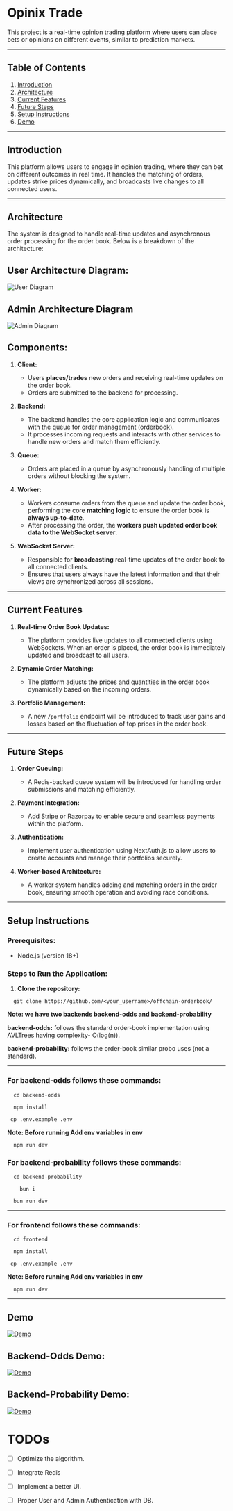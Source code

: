 # Opinix Trade

This project is a real-time opinion trading platform where users can place bets or opinions on different events, similar to prediction markets.

---

## Table of Contents

 1. [Introduction](#introduction)
 2. [Architecture](#architecture)
 3. [Current Features](#current-features)
 4. [Future Steps](#future-steps)
 5. [Setup Instructions](#setup-instructions)
 6. [Demo](#Demo)
 <!-- 3. [Tech Stack](#tech-stack) -->

---

## Introduction

This platform allows users to engage in opinion trading, where they can bet on different outcomes in real time. It handles the matching of orders, updates strike prices dynamically, and broadcasts live changes to all connected users.

---

## Architecture

The system is designed to handle real-time updates and asynchronous order processing for the order book. Below is a breakdown of the architecture:

## User Architecture Diagram:
![User Diagram](https://utfs.io/f/40G0kRMDo8YboHg5TGraM2wJDUu4Qv6PTdKWHX5yNScboilV)

## Admin Architecture Diagram

![Admin Diagram](https://utfs.io/f/40G0kRMDo8YbOHYutQ49DaVfpnob3ytkRmB2h0jv5XCcIuAM)

## Components:

1. **Client:**
   - Users **places/trades** new orders and receiving real-time updates on the order book.
   - Orders are submitted to the backend for processing.
   
2. **Backend:**
   - The backend handles the core application logic and communicates with the queue for order management (orderbook).
   - It processes incoming requests and interacts with other services to handle new orders and match them efficiently.
   
3. **Queue:**
   - Orders are placed in a queue by asynchronously handling of multiple orders without blocking the system.
   
4. **Worker:**
   - Workers consume orders from the queue and update the order book, performing the core **matching logic** to ensure the order book is **always up-to-date**.
   - After processing the order, the **workers push updated order book data to the WebSocket server**.
   
5. **WebSocket Server:**
   - Responsible for **broadcasting** real-time updates of the order book to all connected clients.
   - Ensures that users always have the latest information and that their views are synchronized across all sessions.

---
<!-- 
## Tech Stack

- **Frontend:**
  - React Native (for mobile application)
  - NextJS (for web applicaiton)
  - WebSocket (for real-time communication)
  
- **Backend:**
  - Node.js with Express
  
- **Database:**
  - PostgreSQL for persistent storage of order data
  
- **Queue:**
  - Redis Queue (RQ) for asynchronous order processing (planned)
  
- **Real-time Communication:**
  - WebSocket for live updates on the order book
  
- **Authentication:**
  - NextAuth.js (planned) for secure authentication
  
- **Payments:**
  - Stripe / Razorpay (planned) for payment integration

--- -->

## Current Features

1. **Real-time Order Book Updates:**
   - The platform provides live updates to all connected clients using WebSockets. When an order is placed, the order book is immediately updated and broadcast to all users.

2. **Dynamic Order Matching:**
   - The platform adjusts the prices and quantities in the order book dynamically based on the incoming orders.

3. **Portfolio Management:**
   - A new `/portfolio` endpoint will be introduced to track user gains and losses based on the fluctuation of top prices in the order book.
---

## Future Steps

   
1. **Order Queuing:**
   - A Redis-backed queue system will be introduced for handling order submissions and matching efficiently.
   
2. **Payment Integration:**
   - Add Stripe or Razorpay to enable secure and seamless payments within the platform.
   
3. **Authentication:**
   - Implement user authentication using NextAuth.js to allow users to create accounts and manage their portfolios securely.
   
4. **Worker-based Architecture:**
   - A worker system handles adding and matching orders in the order book, ensuring smooth operation and avoiding race conditions.

---

## Setup Instructions

### Prerequisites:

- Node.js (version 18+)

### Steps to Run the Application:

1. **Clone the repository:**

```
  git clone https://github.com/<your_username>/offchain-orderbook/
```

**Note: we have two backends backend-odds and backend-probability**

**backend-odds:** follows the standard order-book implementation using AVLTrees having complexity- O(log(n)).

**backend-probability:** follows the order-book similar probo uses (not a standard).

---
### For backend-odds follows these commands:
```
  cd backend-odds
```
```
  npm install
```
```
 cp .env.example .env
```
**Note: Before running Add env variables in env**
```
  npm run dev
```

### For backend-probability follows these commands:
```
  cd backend-probability
```
```
    bun i
```
```
  bun run dev
```
---
### For frontend follows these commands:
```
  cd frontend
```
```
  npm install
```
```
 cp .env.example .env
```
**Note: Before running Add env variables in env**
```
  npm run dev
```
---
## Demo

[![Demo](./frontend/public/logo.png)](https://youtu.be/Figa92BwEpE)

## Backend-Odds Demo:

[![Demo](./frontend/public/home.png)](https://youtu.be/RGGiBAN-pWA)

## Backend-Probability Demo:

[![Demo](./frontend/public/home2.png)](https://youtu.be/Rmi6KaQyETk?si=oacKgwhw5V00zdUK)


# TODOs

- [ ] Optimize the algorithm.
- [ ] Integrate Redis
- [ ] Implement a better UI.
- [ ] Proper User and Admin Authentication with DB.
 